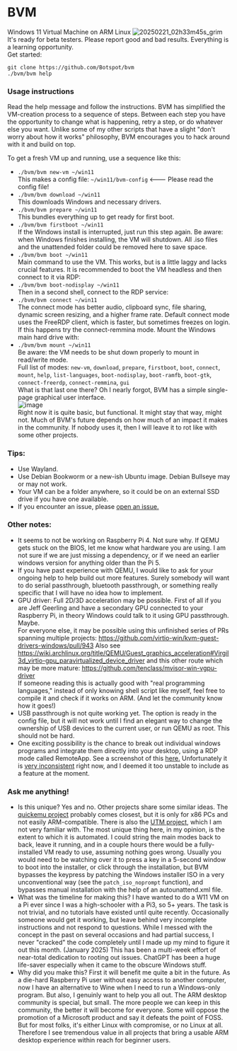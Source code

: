 # BVM
Windows 11 Virtual Machine on ARM Linux
![20250221_02h33m45s_grim](https://github.com/user-attachments/assets/e310dd9b-e444-4d6c-9dac-caa76f3aaf26)  
It's ready for beta testers. Please report good and bad results. Everything is a learning opportunity.  
Get started:
```
git clone https://github.com/Botspot/bvm
./bvm/bvm help
```
### Usage instructions
Read the help message and follow the instructions. BVM has simplified the VM-creation process to a sequence of steps. Between each step you have the opportunity to change what is happening, retry a step, or do whatever else you want. Unlike some of my other scripts that have a slight "don't worry about how it works" philosophy, BVM encourages you to hack around with it and build on top.

To get a fresh VM up and running, use a sequence like this:  
- `./bvm/bvm new-vm ~/win11`  
    This makes a config file: `~/win11/bvm-config` <--- Please read the config file!  
- `./bvm/bvm download ~/win11`  
    This downloads Windows and necessary drivers.  
- `./bvm/bvm prepare ~/win11`  
    This bundles everything up to get ready for first boot.  
- `./bvm/bvm firstboot ~/win11`  
    If the Windows install is interrupted, just run this step again. Be aware: when Windows finishes installing, the VM will shutdown. All .iso files and the unattended folder could be removed here to save space.  
- `./bvm/bvm boot ~/win11`  
    Main command to use the VM. This works, but is a little laggy and lacks crucial features. It is recommended to boot the VM headless and then connect to it via RDP:  
- `./bvm/bvm boot-nodisplay ~/win11`  
    Then in a second shell, connect to the RDP service:  
- `./bvm/bvm connect ~/win11`  
    The connect mode has better audio, clipboard sync, file sharing, dynamic screen resizing, and a higher frame rate. Default connect mode uses the FreeRDP client, which is faster, but sometimes freezes on login. If this happens try the connect-remmina mode. Mount the Windows main hard drive with:  
- `./bvm/bvm mount ~/win11`  
    Be aware: the VM needs to be shut down properly to mount in read/write mode.  
Full list of modes: `new-vm`, `download`, `prepare`, `firstboot`, `boot`, `connect`, `mount`, `help`, `list-languages`, `boot-nodisplay`, `boot-ramfb`, `boot-gtk`, `connect-freerdp`, `connect-remmina`, `gui`  
What is that last one there? Oh I nearly forgot, BVM has a simple single-page graphical user interface.  
![image](https://github.com/user-attachments/assets/6b4bef4f-b18a-44f0-aba3-1d9ea2f0f34a)  
Right now it is quite basic, but functional. It might stay that way, might not. Much of BVM's future depends on how much of an impact it makes in the community. If nobody uses it, then I will leave it to rot like with some other projects.  

### Tips:
- Use Wayland.
- Use Debian Bookworm or a new-ish Ubuntu image. Debian Bullseye may or may not work.
- Your VM can be a folder anywhere, so it could be on an external SSD drive if you have one available.
- If you encounter an issue, please [open an issue.](https://github.com/Botspot/bvm/issues)

### Other notes:
- It seems to not be working on Raspberry Pi 4. Not sure why. If QEMU gets stuck on the BIOS, let me know what hardware you are using. I am not sure if we are just missing a dependency, or if we need an earlier windows version for anything older than the Pi 5.
- If you have past experience with QEMU, I would like to ask for your ongoing help to help build out more features. Surely somebody will want to do serial passthrough, bluetooth passthrough, or something really specific that I will have no idea how to implement.
- GPU driver: Full 2D/3D acceleration may be possible. First of all if you are Jeff Geerling and have a secondary GPU connected to your Raspberry Pi, in theory Windows could talk to it using GPU passthrough. Maybe.  
    For everyone else, it may be possible using this unfinished series of PRs spanning multiple projects: https://github.com/virtio-win/kvm-guest-drivers-windows/pull/943 Also see https://wiki.archlinux.org/title/QEMU/Guest_graphics_acceleration#Virgil3d_virtio-gpu_paravirtualized_device_driver and this other route which may be more mature: https://github.com/tenclass/mvisor-win-vgpu-driver  
    If someone reading this is actually good with "real programming languages," instead of only knowing shell script like myself, feel free to compile it and check if it works on ARM. (And let the community know how it goes!)
- USB passthrough is not quite working yet. The option is ready in the config file, but it will not work until I find an elegant way to change the ownership of USB devices to the current user, or run QEMU as root. This should not be hard.
- One exciting possibility is the chance to break out individual windows programs and integrate them directly into your desktop, using a RDP mode called RemoteApp. See a screenshot of this [here.](https://forums.raspberrypi.com/viewtopic.php?t=384433) Unfortunately it is [very inconsistent](https://github.com/FreeRDP/FreeRDP/issues/11218) right now, and I deemed it too unstable to include as a feature at the moment.

### Ask me anything!
- Is this unique?
    Yes and no. Other projects share some similar ideas. The [quickemu project](https://github.com/quickemu-project/quickemu) probably comes closest, but it is only for x86 PCs and not easily ARM-compatible. There is also the [UTM project](https://getutm.app/), which I am not very familiar with. The most unique thing here, in my opinion, is the extent to which it is automated. I could string the main modes back to back, leave it running, and in a couple hours there would be a fully-installed VM ready to use, assuming nothing goes wrong. Usually you would need to be watching over it to press a key in a 5-second window to boot into the installer, or click through the installation, but BVM bypasses the keypress by patching the Windows installer ISO in a very unconventional way (see the `patch_iso_noprompt` function), and bypasses manual installation with the help of an autounattend.xml file.  
- What was the timeline for making this?
    I have wanted to do a W11 VM on a Pi ever since I was a high-schooler with a Pi3, so 5+ years. The task is not trivial, and no tutorials have existed until quite recently. Occasionally someone would get it working, but leave behind very incomplete instructions and not respond to questions. While I messed with the concept in the past on several occasions and had partial success, I never "cracked" the code completely until I made up my mind to figure it out this month. (January 2025) This has been a multi-week effort of near-total dedication to rooting out issues. ChatGPT has been a huge life-saver especially when it came to the obscure Windows stuff.
- Why did you make this?
    First it will benefit me quite a bit in the future. As a die-hard Raspberry Pi user without easy access to another computer, now I have an alternative to Wine when I need to run a Windows-only program.
    But also, I genuinly want to help you all out. The ARM desktop community is special, but small. The more people we can keep in this community, the better it will become for everyone. Some will oppose the promotion of a Microsoft product and say it defeats the point of FOSS. But for most folks, it's either Linux with compromise, or no Linux at all. Therefore I see tremendous value in all projects that bring a usable ARM desktop experience within reach for beginner users.
